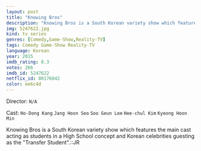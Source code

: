 ```yaml
---
layout: post
title: "Knowing Bros"
description: "Knowing Bros is a South Korean variety show which features the main cast acting as students in a High School concept and Korean celebrities guesting as the Transfer Student.::JR.."
img: 5247622.jpg
kind: tv series
genres: [Comedy,Game-Show,Reality-TV]
tags: Comedy Game-Show Reality-TV 
language: Korean
year: 2015
imdb_rating: 8.3
votes: 266
imdb_id: 5247622
netflix_id: 80176842
color: ee6c4d
---
```

Director: `N/A`  

Cast: `Ho-Dong Kang` `Jang Hoon Seo` `Soo Geun Lee` `Hee-chul Kim` `Kyeong Hoon Min` 

Knowing Bros is a South Korean variety show which features the main cast acting as students in a High School concept and Korean celebrities guesting as the "Transfer Student".::JR